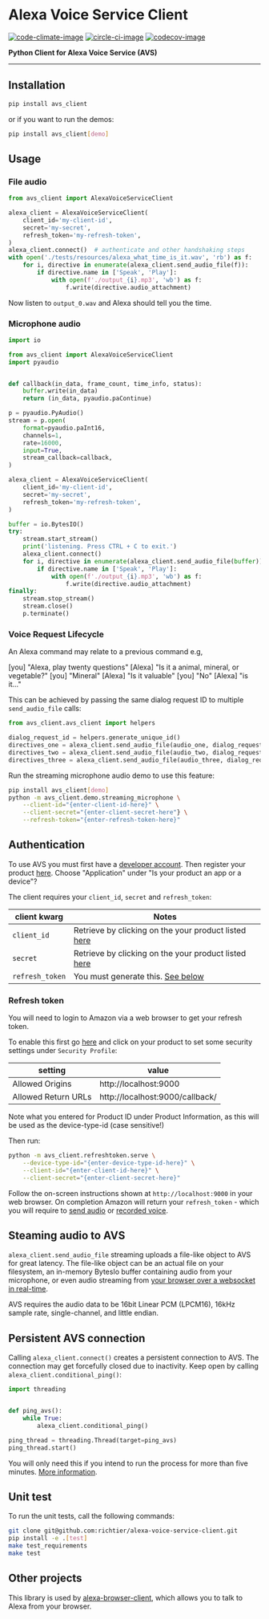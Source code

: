 # Alexa Voice Service Client

[![code-climate-image]][code-climate]
[![circle-ci-image]][circle-ci]
[![codecov-image]][codecov]

**Python Client for Alexa Voice Service (AVS)**

---

## Installation
```sh
pip install avs_client
```

or if you want to run the demos:

```sh
pip install avs_client[demo]
```

## Usage

### File audio ###
```py
from avs_client import AlexaVoiceServiceClient

alexa_client = AlexaVoiceServiceClient(
    client_id='my-client-id',
    secret='my-secret',
    refresh_token='my-refresh-token',
)
alexa_client.connect()  # authenticate and other handshaking steps
with open('./tests/resources/alexa_what_time_is_it.wav', 'rb') as f:
    for i, directive in enumerate(alexa_client.send_audio_file(f)):
        if directive.name in ['Speak', 'Play']:
            with open(f'./output_{i}.mp3', 'wb') as f:
                f.write(directive.audio_attachment)
```

Now listen to `output_0.wav` and Alexa should tell you the time.

### Microphone audio

```py
import io

from avs_client import AlexaVoiceServiceClient
import pyaudio


def callback(in_data, frame_count, time_info, status):
    buffer.write(in_data)
    return (in_data, pyaudio.paContinue)

p = pyaudio.PyAudio()
stream = p.open(
    format=pyaudio.paInt16,
    channels=1,
    rate=16000,
    input=True,
    stream_callback=callback,
)

alexa_client = AlexaVoiceServiceClient(
    client_id='my-client-id',
    secret='my-secret',
    refresh_token='my-refresh-token',
)

buffer = io.BytesIO()
try:
    stream.start_stream()
    print('listening. Press CTRL + C to exit.')
    alexa_client.connect()
    for i, directive in enumerate(alexa_client.send_audio_file(buffer)):
        if directive.name in ['Speak', 'Play']:
            with open(f'./output_{i}.mp3', 'wb') as f:
                f.write(directive.audio_attachment)
finally:
    stream.stop_stream()
    stream.close()
    p.terminate()
```

### Voice Request Lifecycle

An Alexa command may relate to a previous command e.g,

[you] "Alexa, play twenty questions"
[Alexa] "Is it a animal, mineral, or vegetable?"
[you] "Mineral"
[Alexa] "Is it valuable"
[you] "No"
[Alexa] "is it..."

This can be achieved by passing the same dialog request ID to multiple `send_audio_file` calls:

```py
from avs_client.avs_client import helpers

dialog_request_id = helpers.generate_unique_id()
directives_one = alexa_client.send_audio_file(audio_one, dialog_request_id=dialog_request_id)
directives_two = alexa_client.send_audio_file(audio_two, dialog_request_id=dialog_request_id)
directives_three = alexa_client.send_audio_file(audio_three, dialog_request_id=dialog_request_id)

```

Run the streaming microphone audio demo to use this feature:

```sh
pip install avs_client[demo]
python -m avs_client.demo.streaming_microphone \
    --client-id="{enter-client-id-here}" \
    --client-secret="{enter-client-secret-here"} \
    --refresh-token="{enter-refresh-token-here}"
```

## Authentication

To use AVS you must first have a [developer account](http://developer.amazon.com). Then register your product [here](https://developer.amazon.com/avs/home.html#/avs/products/new). Choose "Application" under "Is your product an app or a device"?

The client requires your `client_id`, `secret` and `refresh_token`:

| client kwarg    | Notes |
| --------------- | ------------------------------------- |
| `client_id`     | Retrieve by clicking on the your product listed [here](https://developer.amazon.com/avs/home.html#/avs/home) |
| `secret`        | Retrieve by clicking on the your product listed [here](https://developer.amazon.com/avs/home.html#/avs/home) |
| `refresh_token` | You must generate this. [See below](#refresh-token) |

### Refresh token ###

You will need to login to Amazon via a web browser to get your refresh token.

To enable this first go [here](https://developer.amazon.com/avs/home.html#/avs/home) and click on your product to set some security settings under `Security Profile`:

| setting             | value                           |
| ------------------- | --------------------------------|
| Allowed Origins     | http://localhost:9000           |
| Allowed Return URLs | http://localhost:9000/callback/ |

Note what you entered for Product ID under Product Information, as this will be used as the device-type-id (case sensitive!)

Then run:

```sh
python -m avs_client.refreshtoken.serve \
    --device-type-id="{enter-device-type-id-here}" \
    --client-id="{enter-client-id-here}" \
    --client-secret="{enter-client-secret-here}"
```

Follow the on-screen instructions shown at `http://localhost:9000` in your web browser. 
On completion Amazon will return your `refresh_token` - which you will require to [send audio](#file-audio) or [recorded voice](#microphone-audio).

## Steaming audio to AVS
`alexa_client.send_audio_file` streaming uploads a file-like object to AVS for great latency. The file-like object can be an actual file on your filesystem, an in-memory BytesIo buffer containing audio from your microphone, or even audio streaming from [your browser over a websocket in real-time](https://github.com/richtier/alexa-browser-client).

AVS requires the audio data to be 16bit Linear PCM (LPCM16), 16kHz sample rate, single-channel, and little endian.

## Persistent AVS connection

Calling `alexa_client.connect()` creates a persistent connection to AVS. The connection may get forcefully closed due to inactivity. Keep open by calling `alexa_client.conditional_ping()`:

```py
import threading


def ping_avs():
    while True:
        alexa_client.conditional_ping()

ping_thread = threading.Thread(target=ping_avs)
ping_thread.start()
```

You will only need this if you intend to run the process for more than five minutes. [More information](https://developer.amazon.com/public/solutions/alexa/alexa-voice-service/docs/managing-an-http-2-connection).

## Unit test ##

To run the unit tests, call the following commands:

```sh
git clone git@github.com:richtier/alexa-voice-service-client.git
pip install -e .[test]
make test_requirements
make test
```

## Other projects ##

This library is used by [alexa-browser-client](https://github.com/richtier/alexa-browser-client), which allows you to talk to Alexa from your browser.

[code-climate-image]: https://codeclimate.com/github/richtier/alexa-voice-service-client/badges/gpa.svg
[code-climate]: https://codeclimate.com/github/richtier/alexa-voice-service-client

[circle-ci-image]: https://circleci.com/gh/richtier/alexa-voice-service-client/tree/master.svg?style=svg
[circle-ci]: https://circleci.com/gh/richtier/alexa-voice-service-client/tree/master

[codecov-image]: https://codecov.io/gh/richtier/alexa-voice-service-client/branch/master/graph/badge.svg
[codecov]: https://codecov.io/gh/richtier/alexa-voice-service-client

